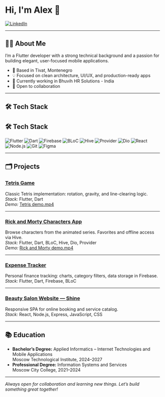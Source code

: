 # Hi, I'm Alex 👋

[![LinkedIn](https://img.shields.io/badge/LinkedIn-blue?logo=linkedin)](https://www.linkedin.com/in/alex-yu21)

---

## 👩‍💻 About Me

I’m a Flutter developer with a strong technical background and a passion for building elegant, user-focused mobile applications.

- 📍 Based in Tivat, Montenegro
- 💡 Focused on clean architecture, UI/UX, and production-ready apps
- 🚀 Currently working in Bhuvih HR Solutions - India
- 🤝 Open to collaboration

---

## 🛠️ Tech Stack

## 🛠️ Tech Stack

![Flutter](https://img.shields.io/badge/Flutter-02569B?logo=flutter&logoColor=white&style=for-the-badge) ![Dart](https://img.shields.io/badge/Dart-0175C2?logo=dart&logoColor=white&style=for-the-badge) ![Firebase](https://img.shields.io/badge/Firebase-FFCA28?logo=firebase&logoColor=white&style=for-the-badge) ![BLoC](https://img.shields.io/badge/BLoC-21B6A8?logo=bloc&logoColor=white&style=for-the-badge) ![Hive](https://img.shields.io/badge/Hive-FFC107?logo=hive&logoColor=black&style=for-the-badge) ![Provider](https://img.shields.io/badge/Provider-009688?style=for-the-badge) ![Dio](https://img.shields.io/badge/Dio-007AFF?style=for-the-badge) ![React](https://img.shields.io/badge/React-20232A?logo=react&logoColor=61DAFB&style=for-the-badge) ![Node.js](https://img.shields.io/badge/Node.js-43853D?logo=node-dot-js&logoColor=white&style=for-the-badge) ![Git](https://img.shields.io/badge/Git-F05032?logo=git&logoColor=white&style=for-the-badge) ![Figma](https://img.shields.io/badge/Figma-F24E1E?logo=figma&logoColor=white&style=for-the-badge)
 
---

## 🗂️ Projects

### [Tetris Game](https://github.com/Alex-Yu21/tetris)
Classic Tetris implementation: rotation, gravity, and line-clearing logic.  
*Stack:* Flutter, Dart  
*Demo:* [Tetris demo.mp4]([link-to-demo](https://drive.google.com/file/d/1taNvaVJcDeDBvSSDnQACHdbXCWrCeDGV/view?usp=sharing))

---

### [Rick and Morty Characters App](https://github.com/Alex-Yu21/rick_and_morty)
Browse characters from the animated series. Favorites and offline access via Hive.  
*Stack:* Flutter, Dart, BLoC, Hive, Dio, Provider  
*Demo:* [Rick and Morty demo.mp4](https://drive.google.com/file/d/1VOyPtN3TUKossq31uFFba8uEOr086hGZ/view)

---

### [Expense Tracker](https://github.com/Alex-Yu21/expense_tracker)
Personal finance tracking: charts, category filters, data storage in Firebase.  
*Stack:* Flutter, Dart, Firebase, BLoC

---

### [Beauty Salon Website — Shine](https://github.com/Alex-Yu21/Shine)
Responsive SPA for online booking and service catalog.  
*Stack:* React, Node.js, Express, JavaScript, CSS

---

## 📚 Education

- **Bachelor’s Degree:** Applied Informatics – Internet Technologies and Mobile Applications  
  Moscow Technological Institute, 2024–2027
- **Professional Degree:** Information Systems and Services  
  Moscow City College, 2021–2024

---

*Always open for collaboration and learning new things. Let’s build something great together!*
